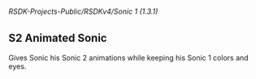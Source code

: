 ###### RSDK-Projects-Public/RSDKv4/Sonic 1 (1.3.1)
## S2 Animated Sonic

Gives Sonic his Sonic 2 animations while keeping his Sonic 1 colors and eyes.